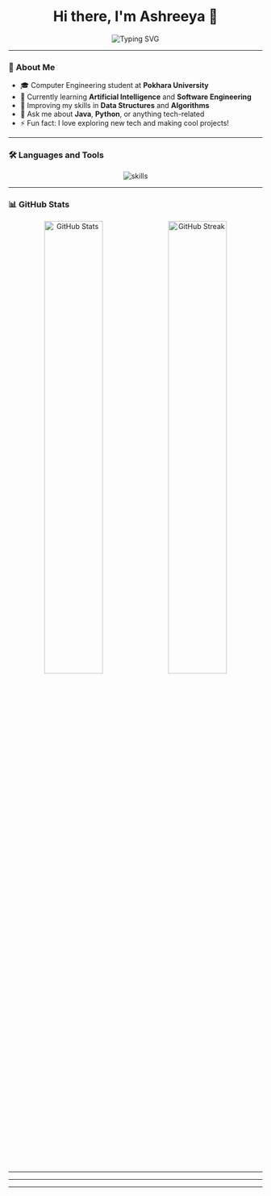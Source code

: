 <h1 align="center">Hi there, I'm Ashreeya 👋</h1>

<p align="center">
  <img src="https://readme-typing-svg.demolab.com?font=Fira+Code&size=24&pause=1000&color=3BC0B0&center=true&vCenter=true&width=435&lines=Welcome+to+my+GitHub+Profile!;I'm+a+Computer+Engineering+Student;Passionate+about+Tech+%26+Coding" alt="Typing SVG" />
</p>

---

### 🌟 **About Me**

- 🎓 Computer Engineering student at **Pokhara University**
- 🧠 Currently learning **Artificial Intelligence** and **Software Engineering**
- 🌱 Improving my skills in **Data Structures** and **Algorithms**
- 💬 Ask me about **Java**, **Python**, or anything tech-related
- ⚡ Fun fact: I love exploring new tech and making cool projects!

---

### 🛠️ **Languages and Tools**

<p align="center">
  <img src="https://skillicons.dev/icons?i=java,python,cpp,git,github,vscode" alt="skills"/>
</p>

---

### 📊 **GitHub Stats**

<div align="center">
  <img src="https://github-readme-stats.vercel.app/api?username=AshreeyaKhadka&show_icons=true&theme=radical&count_private=true&hide_border=true" alt="GitHub Stats" width="48%"/>
  <img src="https://github-readme-streak-stats.herokuapp.com/?user=AshreeyaKhadka&theme=radical&hide_border=true" alt="GitHub Streak" width="48%"/>
</div>

---


---


---

